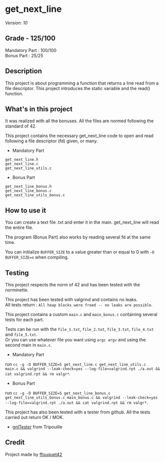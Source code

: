 # get_next_line

*Version: 10*

## Grade - 125/100

Mandatory Part : 100/100  
Bonus Part : 25/25

## Description

This project is about programming a function that returns a line
read from a file descriptor. This project introduces the static variable and the read() function.

## What's in this project

It was realized with all the bonuses. All the files are normed following the standard of 42.

This project contains the necessary get_next_line code to open and read following a file descriptor (fd) given, or many.

* Mandatory Part

`get_next_line.h`  
`get_next_line.c`  
`get_next_line_utils.c`

* Bonus Part

`get_next_line_bonus.h`  
`get_next_line_bonus.c`  
`get_next_line_utils_bonus.c`

## How to use it

You can create a text file .txt and enter it in the main. get_next_line will read the entire file.

The program (Bonus Part) also works by reading several fd at the same time.

You can initialize `BUFFER_SIZE` to a value greater than or equal to 0 with `-D BUFFER_SIZE=n` when compiling.

## Testing

This project respects the norm of 42 and has been tested with the norminette.

This project has been tested with valgrind and contains no leaks.  
All tests return : `All heap blocks were freed -- no leaks are possible`.

This project contains a custom `main.c` and `main_bonus.c` containing several tests for each part.

Tests can be run with the `file_1.txt`, `file_2.txt`, `file_3.txt`, `file_4.txt` and `file_5.txt`.  
Or you can use whatever file you want using `argc argv` and using the second main in `main.c`.

* Mandatory Part

run `cc -g -D BUFFER_SIZE=5 get_next_line.c get_next_line_utils.c main.c && valgrind --leak-check=yes --log-file=valgrind.rpt ./a.out && cat valgrind.rpt && rm valgr*`.

* Bonus Part

run `cc -g -D BUFFER_SIZE=5 get_next_line_bonus.c get_next_line_utils_bonus.c main_bonus.c && valgrind --leak-check=yes --log-file=valgrind.rpt ./a.out && cat valgrind.rpt && rm valgr*`.

This project has also been tested with a tester from github. All the tests carried out return OK / MOK.

* [gnlTester](https://github.com/Tripouille/gnlTester) from Tripouille  
 
## Credit

Project made by [ffouquet42](https://github.com/ffouquet42)